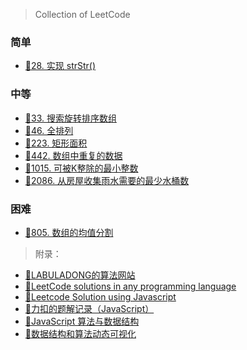 > Collection of LeetCode

<!-- tabs:start -->

### **简单**

- [📑28. 实现 strStr()](LeetCode/28.md)

### **中等**

- [📑33. 搜索旋转排序数组](LeetCode/33.md)
- [📑46. 全排列](LeetCode/46.md)
- [📑223. 矩形面积](LeetCode/223.md)
- [📑442. 数组中重复的数据](LeetCode/442.md)
- [📑1015. 可被K整除的最小整数](LeetCode/1015.md)
- [📑2086. 从房屋收集雨水需要的最少水桶数](LeetCode/2086.md)

### **困难**

- [📑805. 数组的均值分割](LeetCode/805.md)

<!-- tabs:end -->

> 附录：

- [📑LABULADONG的算法网站](https://labuladong.github.io/algo/)
- [📑LeetCode solutions in any programming language](https://doocs.github.io/leetcode/#/)
- [📑Leetcode Solution using Javascript](https://github.com/chihungyu1116/leetcode-javascript)
- [📑力扣的题解记录（JavaScript）](https://github.com/sl1673495/leetcode-javascript)
- [📑JavaScript 算法与数据结构](https://github.com/trekhleb/javascript-algorithms/blob/master/README.zh-CN.md)
- [📑数据结构和算法动态可视化](https://visualgo.net/zh)
